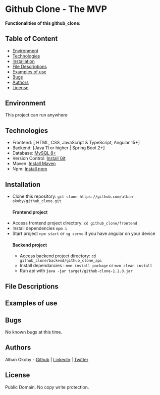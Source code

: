 # Github Clone - The MVP

#### Functionalities of this github_clone:


## Table of Content
* [Environment](#environment)
* [Technologies](#technologies)
* [Installation](#installation)
* [File Descriptions](#file-descriptions)
* [Examples of use](#examples-of-use)
* [Bugs](#bugs)
* [Authors](#authors)
* [License](#license)

## Environment
This project can run anywhere

## Technologies
* Frontend: [ HTML, CSS, JavaScript & TypeScript, Angular 15+]
* Backend: [Java 11 or higher | Spring Boot 2+]
* Database: [MySQL 8+](https://dev.mysql.com/downloads/installer/)
* Version Control: [Install Git](https://git-scm.com/book/fr/v2/D%C3%A9marrage-rapide-Installation-de-Git)
* Maven: [Install Maven](https://maven.apache.org/install.html)
* Npm: [Install npm](https://docs.npmjs.com/downloading-and-installing-node-js-and-npm)

## Installation
* Clone this repository: `git clone https://github.com/alban-okoby/github_clone.git`
  #### Frontend project
* Access frontend project directory: `cd github_clone/frontend`
* Install dependencies `npm i`
* Start project `npm start` or `ng serve` if you have angular on your device
  #### Backend project
  * Access backend project directory: `cd github_clone/backend/github_clone_api`
  * Install dependancies : `mvn install package` or `mvn clean install`
  * Run api with `java -jar target/github-clone-1.1.0.jar`

## File Descriptions
## Examples of use
## Bugs
No known bugs at this time. 

## Authors
Alban Okoby - [Github](https://github.com/alban-okoby)  | [Linkedln](linkedin.com/in/alban-okoby-software-developer) | [Twitter](https://twitter.com/AlbanOkoby)

## License
Public Domain. No copy write protection. 
